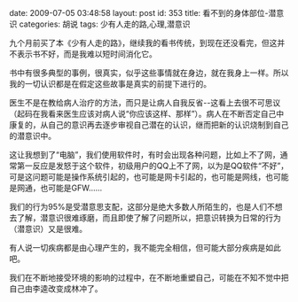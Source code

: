 date: 2009-07-05 03:48:58
layout: post
id: 353
title: 看不到的身体部位-潜意识
categories: 胡说
tags: 少有人走的路,心理,潜意识

九个月前买了本《少有人走的路》，继续我的看书传统，到现在还没看完，但这并不表示书不好，而是我难以短时间消化它。

书中有很多典型的事例，很真实，似乎这些事情就在身边，就在我身上一样。所以我的一切认识都是在假定这些故事是真实的前提下进行的。

医生不是在教给病人治疗的方法，而只是让病人自我反省--这看上去很不可思议（起码在我看来医生应该对病人说“你应该这样、那样”）。病人在不断否定自己中康复的，从自己的意识再去逐步审视自己潜在的认识，继而把新的认识烧制到自己的潜意识中。

这让我想到了“电脑”，我们使用软件时，有时会出现各种问题，比如上不了网，通常第一反应是发怒于这个软件，初级用户的QQ上不了网，以为是QQ软件“不好”，可是这问题可能是操作系统引起的，也可能是网卡引起的，也可能是网线，也可能是网通，也可能是GFW……

我们的行为95%是受潜意思支配，这部分是绝大多数人所陌生的，也是人们不想去了解，潜意识很难琢磨，而且即使了解了问题所以，把意识转换为日常的行为（潜意识）又是很难。

有人说一切疾病都是由心理产生的，我不能完全相信，但可能大部分疾病是如此吧。

我们在不断地接受环境的影响的过程中，在不断地重塑自己，可能在不知不觉中把自己由李逵改变成林冲了。
